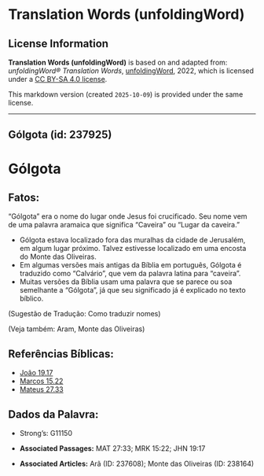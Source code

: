 # Translation Words (unfoldingWord)

## License Information

**Translation Words (unfoldingWord)** is based on and adapted from: _unfoldingWord® Translation Words_, [unfoldingWord](https://unfoldingword.org/utw), 2022, which is licensed under a [CC BY-SA 4.0 license](https://creativecommons.org/licenses/by-sa/4.0/legalcode.en).

This markdown version (created `2025-10-09`) is provided under the same license.



--------------------------------

## Gólgota (id: 237925)

Gólgota
=======

Fatos:
------

“Gólgota” era o nome do lugar onde Jesus foi crucificado. Seu nome vem de uma palavra aramaica que significa “Caveira” ou “Lugar da caveira.”

* Gólgota estava localizado fora das muralhas da cidade de Jerusalém, em algum lugar próximo. Talvez estivesse localizado em uma encosta do Monte das Oliveiras.
* Em algumas versões mais antigas da Bíblia em português, Gólgota é traduzido como “Calvário”, que vem da palavra latina para “caveira”.
* Muitas versões da Bíblia usam uma palavra que se parece ou soa semelhante a “Gólgota”, já que seu significado já é explicado no texto bíblico.

(Sugestão de Tradução: Como traduzir nomes)

(Veja também: Aram, Monte das Oliveiras)

Referências Bíblicas:
---------------------

* [João 19\.17](https://ref.ly/John19:17)
* [Marcos 15\.22](https://ref.ly/Mark15:22)
* [Mateus 27\.33](https://ref.ly/Matt27:33)

Dados da Palavra:
-----------------

* Strong’s: G11150

* **Associated Passages:** MAT 27:33; MRK 15:22; JHN 19:17
* **Associated Articles:** Arã (ID: 237608); Monte das Oliveiras (ID: 238164)

